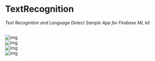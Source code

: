 # TextRecognition
*Text Recognition and Language Detect Sample App for Firebase ML kit*
<br><br>

![img](https://github.com/rddewan/TextRecognition/blob/master/image/01.jpg)
<br>
![img](https://github.com/rddewan/TextRecognition/blob/master/image/02.jpg)
<br>
![img](https://github.com/rddewan/TextRecognition/blob/master/image/03.jpg)
<br>
![img](https://github.com/rddewan/TextRecognition/blob/master/image/04.jpg)
<br>
